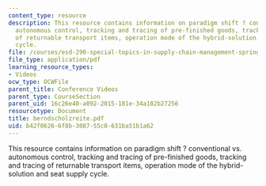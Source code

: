 ```yaml
---
content_type: resource
description: This resource contains information on paradigm shift ? conventional vs.
  autonomous control, tracking and tracing of pre-finished goods, tracking and tracing
  of returnable transport items, operation mode of the hybrid-solution and seat supply
  cycle.
file: /courses/esd-290-special-topics-in-supply-chain-management-spring-2005/b42f06266f8b308755c0631ba51b1a62_berndscholzreite.pdf
file_type: application/pdf
learning_resource_types:
- Videos
ocw_type: OCWFile
parent_title: Conference Videos
parent_type: CourseSection
parent_uid: 16c26e40-a092-2015-181e-34a102b27256
resourcetype: Document
title: berndscholzreite.pdf
uid: b42f0626-6f8b-3087-55c0-631ba51b1a62
---
```

This resource contains information on paradigm shift ? conventional vs. autonomous control, tracking and tracing of pre-finished goods, tracking and tracing of returnable transport items, operation mode of the hybrid-solution and seat supply cycle.

